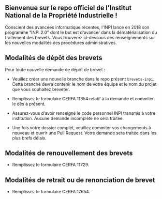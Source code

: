 
## Bienvenue sur le repo officiel de l'Institut National de la Propriété Industrielle !

Conscient des avancées informatique récentes, l'INPI lance en 2018 son programme "INPI 2.0" dont le but est d'avancer dans la dématérialisation du traitement des brevets. Vous trouverez ci-dessous des renseignements sur les nouvelles modalités des procédures administratives.

## Modalités de dépôt des brevets

Pour toute nouvelle demande de dépôt de brevet : 

- Veuillez créer une nouvelle branche dans le repo présent `brevets-inpi`.
Cette branche devra contenir le nom de votre équipe et le nom du projet que vous souhaitez breveter.

- Remplissez le formulaire CERFA 11354 relatif à la demande et commiter le dès à présent.

- Assurez-vous d'avoir renseigné le code personnel INPI transmis à votre institution. 
Aucune demande incomplète ne sera traitée.

- Une fois votre dossier complet, veuillez commiter vos changements à nouveau et ouvrir une Pull Request. 
Votre demande sera traitée dans les plus brefs délais.

## Modalités de renouvellement des brevets

- Remplissez le formulaire CERFA 11729.

## Modalités de retrait ou de renonciation de brevet

- Remplissez le formulaire CERFA 17654.
